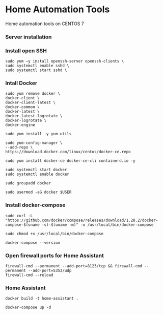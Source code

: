 # Home Automation Tools
Home automation tools on CENTOS 7

### Server installation

### Install open SSH
    sudo yum –y install openssh-server openssh-clients \
    sudo systemctl enable sshd \
    sudo systemctl start sshd \

### Intall Docker
    sudo yum remove docker \
    docker-client \
    docker-client-latest \
    docker-common \
    docker-latest \
    docker-latest-logrotate \
    docker-logrotate \
    docker-engine 

    sudo yum install -y yum-utils 

    sudo yum-config-manager \
    --add-repo \
    https://download.docker.com/linux/centos/docker-ce.repo 

    sudo yum install docker-ce docker-ce-cli containerd.io -y

    sudo systemctl start docker 
    sudo systemctl enable docker 

    sudo groupadd docker 

    sudo usermod -aG docker $USER

### Install docker-compose
    sudo curl -L "https://github.com/docker/compose/releases/download/1.28.2/docker-compose-$(uname -s)-$(uname -m)" -o /usr/local/bin/docker-compose

    sudo chmod +x /usr/local/bin/docker-compose

    docker-compose --version
    
### Open firewall ports for Home Assistant
    firewall-cmd --permanent --add-port=8123/tcp && firewall-cmd --permanent --add-port=5353/udp 
    firewall-cmd --reload    

### Home Assistant

    docker build -t home-assistant .

    docker-compose up -d

    


